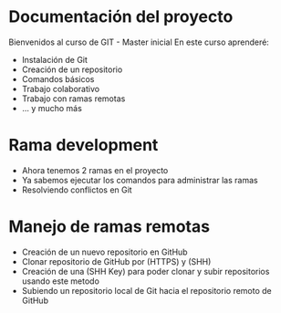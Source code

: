 # Documentación del proyecto

Bienvenidos al curso de GIT - Master inicial
En este curso aprenderé:

- Instalación de Git
- Creación de un repositorio
- Comandos básicos
- Trabajo colaborativo
- Trabajo con ramas remotas
- ... y mucho más

# Rama development

- Ahora tenemos 2 ramas en el proyecto
- Ya sabemos ejecutar los comandos para administrar las ramas
- Resolviendo conflictos en Git

# Manejo de ramas remotas

- Creación de un nuevo repositorio en GitHub
- Clonar repositorio de GitHub por (HTTPS) y (SHH)
- Creación de una (SHH Key) para poder clonar y subir repositorios usando este metodo
- Subiendo un repositorio local de Git hacia el repositorio remoto de GitHub
